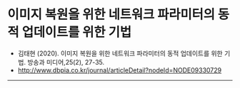 # 이미지 복원을 위한 네트워크 파라미터의 동적 업데이트를 위한 기법
- 김태현 (2020). 이미지 복원을 위한 네트워크 파라미터의 동적 업데이트를 위한 기법. 방송과 미디어,25(2), 27-35.
- http://www.dbpia.co.kr/journal/articleDetail?nodeId=NODE09330729
---
